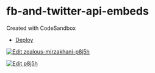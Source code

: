 # fb-and-twitter-api-embeds
Created with CodeSandbox


- [Deploy](https://codesandbox.io/s/github/bgoonz/fb-and-twitter-api-embeds)


[![Edit zealous-mirzakhani-p8j5h](https://codesandbox.io/static/img/play-codesandbox.svg)](https://codesandbox.io/s/zealous-mirzakhani-p8j5h?fontsize=14&hidenavigation=1&theme=dark)



<a href="https://codesandbox.io/s/zealous-mirzakhani-p8j5h?fontsize=14&hidenavigation=1&theme=dark">
  <img alt="Edit p8j5h" src="https://codesandbox.io/static/img/play-codesandbox.svg">
</a>
